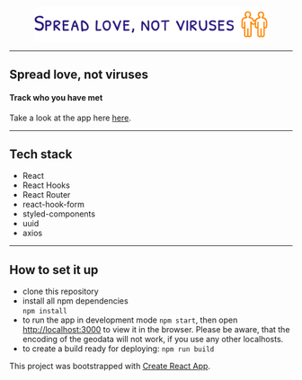 <div align="center">
  <img src="./public/logo.svg"
     height="60px"/>
</div>

---

## Spread love, not viruses

#### Track who you have met

Take a look at the app here [here](https://coding-challenge-mariuccia.vercel.app/).

---

## Tech stack

- React
- React Hooks
- React Router
- react-hook-form
- styled-components
- uuid
- axios

---

## How to set it up

- clone this repository
- install all npm dependencies  
   `npm install`
- to run the app in development mode `npm start`, then open [http://localhost:3000](http://localhost:3000) to view it in the browser. Please be aware, that the encoding of the geodata will not work, if you use any other localhosts.
- to create a build ready for deploying:
  `npm run build`

This project was bootstrapped with [Create React App](https://github.com/facebook/create-react-app).
